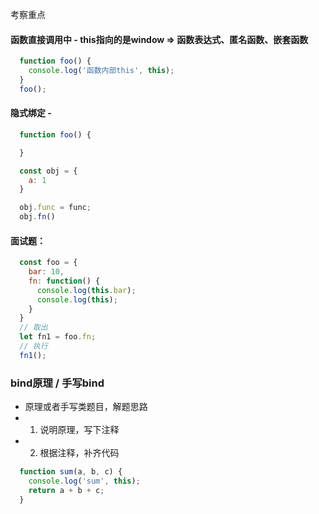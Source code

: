 

考察重点
#### 函数直接调用中 - this指向的是window => 函数表达式、匿名函数、嵌套函数
```js
  function foo() {
    console.log('函数内部this', this);
  }
  foo();
```

#### 隐式绑定 - 
```js
  function foo() {

  }

  const obj = {
    a: 1
  }

  obj.func = func;
  obj.fn()
```
#### 面试题：
```js
  const foo = {
    bar: 10,
    fn: function() {
      console.log(this.bar);
      console.log(this);
    }
  }
  // 取出
  let fn1 = foo.fn;
  // 执行
  fn1();
```

### bind原理 / 手写bind
* 原理或者手写类题目，解题思路
* 1. 说明原理，写下注释
* 2. 根据注释，补齐代码
```js
  function sum(a, b, c) {
    console.log('sum', this);
    return a + b + c;
  }
```